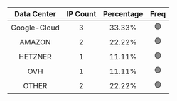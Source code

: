 | Data Center | IP Count | Percentage | Freq |
|:------------:|:--------:|:-----------:|:-----:|
| Google-Cloud | 3 | 33.33% | 🟢 |
| AMAZON | 2 | 22.22% | 🟢 |
| HETZNER | 1 | 11.11% | 🟢 |
| OVH | 1 | 11.11% | 🟢 |
| OTHER | 2 | 22.22% | 🟢 |